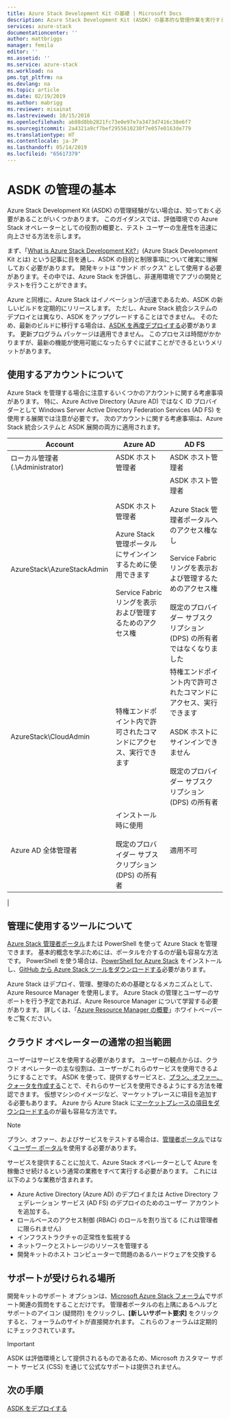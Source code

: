 ```yaml
---
title: Azure Stack Development Kit の基礎 | Microsoft Docs
description: Azure Stack Development Kit (ASDK) の基本的な管理作業を実行する方法について説明します。
services: azure-stack
documentationcenter: ''
author: mattbriggs
manager: femila
editor: ''
ms.assetid: ''
ms.service: azure-stack
ms.workload: na
pms.tgt_pltfrm: na
ms.devlang: na
ms.topic: article
ms.date: 02/19/2019
ms.author: mabrigg
ms.reviewer: misainat
ms.lastreviewed: 10/15/2018
ms.openlocfilehash: ab88d8bb2821fc73e0e97e7a3473d7416c38e6f7
ms.sourcegitcommit: 2a4321a9cf7bef2955610230f7e057e0163de779
ms.translationtype: HT
ms.contentlocale: ja-JP
ms.lasthandoff: 05/14/2019
ms.locfileid: "65617379"
---
```

# <a name="asdk-administration-basics"></a>ASDK の管理の基本 
Azure Stack Development Kit (ASDK) の管理経験がない場合は、知っておく必要があることがいくつかあります。 このガイダンスでは、評価環境での Azure Stack オペレーターとしての役割の概要と、テスト ユーザーの生産性を迅速に向上させる方法を示します。

まず、「[What is Azure Stack Development Kit?](asdk-what-is.md)」(Azure Stack Development Kit とは) という記事に目を通し、ASDK の目的と制限事項について確実に理解しておく必要があります。 開発キットは "サンド ボックス" として使用する必要があります。その中では、Azure Stack を評価し、非運用環境でアプリの開発とテストを行うことができます。 

Azure と同様に、Azure Stack はイノベーションが迅速であるため、ASDK の新しいビルドを定期的にリリースします。 ただし、Azure Stack 統合システムのデプロイとは異なり、ASDK をアップグレードすることはできません。 そのため、最新のビルドに移行する場合は、[ASDK を再度デプロイする](asdk-redeploy.md)必要があります。 更新プログラム パッケージは適用できません。 このプロセスは時間がかかりますが、最新の機能が使用可能になったらすぐに試すことができるというメリットがあります。 

## <a name="what-account-should-i-use"></a>使用するアカウントについて
Azure Stack を管理する場合に注意するいくつかのアカウントに関する考慮事項があります。 特に、Azure Active Directory (Azure AD) ではなく ID プロバイダーとして Windows Server Active Directory Federation Services (AD FS) を使用する展開では注意が必要です。 次のアカウントに関する考慮事項は、Azure Stack 統合システムと ASDK 展開の両方に適用されます。

|Account|Azure AD|AD FS|
|-----|-----|-----|
|ローカル管理者 (.\Administrator)|ASDK ホスト管理者|ASDK ホスト管理者|
|AzureStack\AzureStackAdmin|ASDK ホスト管理者<br><br>Azure Stack 管理ポータルにサインインするために使用できます<br><br>Service Fabric リングを表示および管理するためのアクセス権|ASDK ホスト管理者<br><br>Azure Stack 管理者ポータルへのアクセス権なし<br><br>Service Fabric リングを表示および管理するためのアクセス権<br><br>既定のプロバイダー サブスクリプション (DPS) の所有者ではなくなりました|
|AzureStack\CloudAdmin|特権エンドポイント内で許可されたコマンドにアクセス、実行できます|特権エンドポイント内で許可されたコマンドにアクセス、実行できます<br><br>ASDK ホストにサインインできません<br><br>既定のプロバイダー サブスクリプション (DPS) の所有者|
|Azure AD 全体管理者|インストール時に使用<br><br>既定のプロバイダー サブスクリプション (DPS) の所有者|適用不可|
|

## <a name="what-tools-do-i-use-to-manage"></a>管理に使用するツールについて
[Azure Stack 管理者ポータル](https://adminportal.local.azurestack.external)または PowerShell を使って Azure Stack を管理できます。 基本的概念を学ぶためには、ポータルを介するのが最も容易な方法です。 PowerShell を使う場合は、[PowerShell for Azure Stack](asdk-post-deploy.md#install-azure-stack-powershell) をインストールし、[GitHub から Azure Stack ツールをダウンロードする](asdk-post-deploy.md#download-the-azure-stack-tools)必要があります。

Azure Stack はデプロイ、管理、整理のための基礎となるメカニズムとして、Azure Resource Manager を使用します。 Azure Stack の管理とユーザーのサポートを行う予定であれば、Azure Resource Manager について学習する必要があります。 詳しくは、「[Azure Resource Manager の概要](https://download.microsoft.com/download/E/A/4/EA4017B5-F2ED-449A-897E-BD92E42479CE/Getting_Started_With_Azure_Resource_Manager_white_paper_EN_US.pdf)」ホワイトペーパーをご覧ください。

## <a name="your-typical-responsibilities"></a>クラウド オペレーターの通常の担当範囲
ユーザーはサービスを使用する必要があります。 ユーザーの観点からは、クラウド オペレーターの主な役割は、ユーザーがこれらのサービスを使用できるようにすることです。 ASDK を使って、提供するサービスと、[プラン、オファー、クォータを作成する](../operator/azure-stack-tutorial-tenant-vm.md)ことで、それらのサービスを使用できるようにする方法を確認できます。 仮想マシンのイメージなど、マーケットプレースに項目を追加する必要もあります。 Azure から Azure Stack に[マーケットプレースの項目をダウンロードする](../operator/azure-stack-create-and-publish-marketplace-item.md)のが最も容易な方法です。

> [!NOTE]
> プラン、オファー、およびサービスをテストする場合は、[管理者ポータル](https://adminportal.local.azurestack.external)ではなく[ユーザー ポータル](https://portal.local.azurestack.external)を使用する必要があります。

サービスを提供することに加えて、Azure Stack オペレーターとして Azure を稼働させ続けるという通常の業務をすべて実行する必要があります。 これには以下のような業務が含まれます。
- Azure Active Directory (Azure AD) のデプロイまたは Active Directory フェデレーション サービス (AD FS) のデプロイのためのユーザー アカウントを追加する。
- ロールベースのアクセス制御 (RBAC) のロールを割り当てる (これは管理者に限られません)
- インフラストラクチャの正常性を監視する
- ネットワークとストレージのリソースを管理する
- 開発キットのホスト コンピューターで問題のあるハードウェアを交換する 

## <a name="where-to-get-support"></a>サポートが受けられる場所
開発キットのサポート オプションは、[Microsoft Azure Stack フォーラム](https://social.msdn.microsoft.com/Forums/azure/home?forum=azurestack)でサポート関連の質問をすることだけです。 管理者ポータルの右上隅にあるヘルプとサポートのアイコン (疑問符) をクリックし、**[新しいサポート要求]** をクリックすると、フォーラムのサイトが直接開かれます。 これらのフォーラムは定期的にチェックされています。 

> [!IMPORTANT]
> ASDK は評価環境として提供されるものであるため、Microsoft カスタマー サポート サービス (CSS) を通じて公式なサポートは提供されません。

## <a name="next-steps"></a>次の手順
[ASDK をデプロイする](asdk-install.md)

